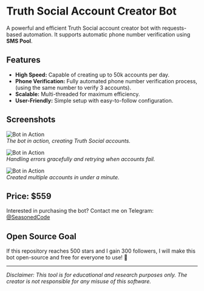 # Truth Social Account Creator Bot
A powerful and efficient Truth Social account creator bot with requests-based automation. It supports automatic phone number verification using **SMS Pool**.

## Features

- **High Speed:** Capable of creating up to 50k accounts per day.
- **Phone Verification:** Fully automated phone number verification process, (using the same number to verify 3 accounts).
- **Scalable:** Multi-threaded for maximum efficiency.
- **User-Friendly:** Simple setup with easy-to-follow configuration.

## Screenshots
![Bot in Action](bot_in_action-1.png)  
*The bot in action, creating Truth Social accounts.*

![Bot in Action](bot_in_action-2.png)  
*Handling errors gracefully and retrying when accounts fail.*

![Bot in Action](bot_in_action-3.png)  
*Created multiple accounts in under a minute.*

## Price: $559
Interested in purchasing the bot? Contact me on Telegram: [@SeasonedCode](https://t.me/SeasonedCode)

## Open Source Goal
If this repository reaches 500 stars and I gain 300 followers, I will make this bot open-source and free for everyone to use! 🎉

------------------------------
*Disclaimer: This tool is for educational and research purposes only. The creator is not responsible for any misuse of this software.*
